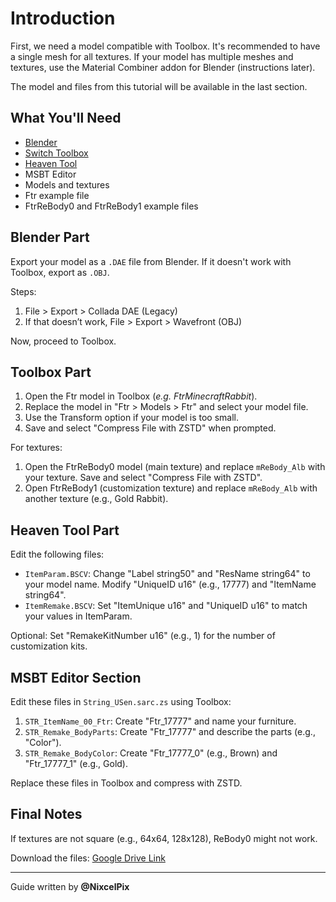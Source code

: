 # Introduction

First, we need a model compatible with Toolbox. It's recommended to have a single mesh for all textures. If your model has multiple meshes and textures, use the Material Combiner addon for Blender (instructions later).

The model and files from this tutorial will be available in the last section.

## What You'll Need
- [Blender](https://www.blender.org/download/)
- [Switch Toolbox](https://github.com/KillzXGaming/Switch-Toolbox/releases/latest)
- [Heaven Tool](https://github.com/Rafacasari/HeavenToolACNH/releases/latest)
- MSBT Editor
- Models and textures
- Ftr example file
- FtrReBody0 and FtrReBody1 example files

## Blender Part

Export your model as a `.DAE` file from Blender. If it doesn't work with Toolbox, export as `.OBJ`.

Steps:
1. File > Export > Collada DAE (Legacy)
2. If that doesn’t work, File > Export > Wavefront (OBJ)

Now, proceed to Toolbox.

## Toolbox Part

1. Open the Ftr model in Toolbox (*e.g. FtrMinecraftRabbit*).
2. Replace the model in "Ftr > Models > Ftr" and select your model file.
3. Use the Transform option if your model is too small.
4. Save and select "Compress File with ZSTD" when prompted.

For textures:
1. Open the FtrReBody0 model (main texture) and replace `mReBody_Alb` with your texture. Save and select "Compress File with ZSTD".
2. Open FtrReBody1 (customization texture) and replace `mReBody_Alb` with another texture (e.g., Gold Rabbit).

## Heaven Tool Part

Edit the following files:
- `ItemParam.BSCV`: Change "Label string50" and "ResName string64" to your model name. Modify "UniqueID u16" (e.g., 17777) and "ItemName string64".
- `ItemRemake.BSCV`: Set "ItemUnique u16" and "UniqueID u16" to match your values in ItemParam.

Optional: Set "RemakeKitNumber u16" (e.g., 1) for the number of customization kits.

## MSBT Editor Section

Edit these files in `String_USen.sarc.zs` using Toolbox:
1. `STR_ItemName_00_Ftr`: Create "Ftr_17777" and name your furniture.
2. `STR_Remake_BodyParts`: Create "Ftr_17777" and describe the parts (e.g., "Color").
3. `STR_Remake_BodyColor`: Create "Ftr_17777_0" (e.g., Brown) and "Ftr_17777_1" (e.g., Gold).

Replace these files in Toolbox and compress with ZSTD.

## Final Notes
If textures are not square (e.g., 64x64, 128x128), ReBody0 might not work.

Download the files: [Google Drive Link](https://drive.google.com/file/d/1w6jW--THTc5v9mjRJIvIAoo444tJCLJD/view?usp=drive_link)

---
Guide written by **@NixcelPix**